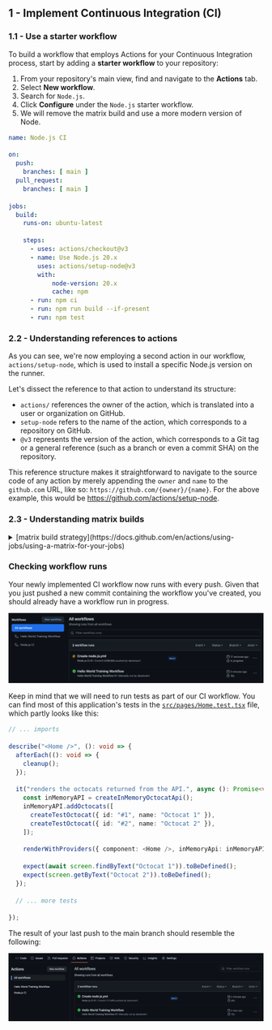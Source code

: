 ## 1 - Implement Continuous Integration (CI)

### 1.1 - Use a starter workflow

To build a workflow that employs Actions for your Continuous Integration process, start by adding a **starter workflow** to your repository:

1. From your repository's main view, find and navigate to the **Actions** tab.
2. Select **New workflow**.
3. Search for `Node.js`.
4. Click **Configure** under the `Node.js` starter workflow.
5. We will remove the matrix build and use a more modern version of Node. 

```yml
name: Node.js CI

on:
  push:
    branches: [ main ]
  pull_request:
    branches: [ main ]

jobs:
  build:
    runs-on: ubuntu-latest

    steps:
      - uses: actions/checkout@v3
      - name: Use Node.js 20.x
        uses: actions/setup-node@v3
        with:
            node-version: 20.x
            cache: npm
      - run: npm ci
      - run: npm run build --if-present
      - run: npm test
```

### 2.2 - Understanding references to actions

As you can see, we're now employing a second action in our workflow, `actions/setup-node`, which is used to install a specific Node.js version on the runner.

Let's dissect the reference to that action to understand its structure:

- `actions/` references the owner of the action, which is translated into a user or organization on GitHub.
- `setup-node` refers to the name of the action, which corresponds to a repository on GitHub.
- `@v3` represents the version of the action, which corresponds to a Git tag or a general reference (such as a branch or even a commit SHA) on the repository.

This reference structure makes it straightforward to navigate to the source code of any action by merely appending the `owner` and `name` to the `github.com` URL, like so: `https://github.com/{owner}/{name}`. For the above example, this would be <https://github.com/actions/setup-node>.

### 2.3 - Understanding matrix builds

<details>
<summary>[matrix build strategy](https://docs.github.com/en/actions/using-jobs/using-a-matrix-for-your-jobs)</summary>
[matrix build strategy](https://docs.github.com/en/actions/using-jobs/using-a-matrix-for-your-jobs) with two Node.js versions: 16 and 18. A matrix build enables you to execute a job in parallel using various input parameters. In our case, we're running the same job twice, but with distinct Node.js versions.
</details>

### Checking workflow runs

Your newly implemented CI workflow now runs with every push. Given that you just pushed a new commit containing the workflow you've created, you should already have a workflow run in progress.

![Actions overview showing the Node.js workflow running](./images/running-nodejs-workflow.png)

Keep in mind that we will need to run tests as part of our CI workflow. You can find most of this application's tests in the [`src/pages/Home.test.tsx`](../src/pages/Home.test.tsx) file, which partly looks like this:

```typescript
// ... imports

describe("<Home />", (): void => {
  afterEach((): void => {
    cleanup();
  });

  it("renders the octocats returned from the API.", async (): Promise<void> => {
    const inMemoryAPI = createInMemoryOctocatApi();
    inMemoryAPI.addOctocats([
      createTestOctocat({ id: "#1", name: "Octocat 1" }),
      createTestOctocat({ id: "#2", name: "Octocat 2" }),
    ]);

    renderWithProviders({ component: <Home />, inMemoryApi: inMemoryAPI });

    expect(await screen.findByText("Octocat 1")).toBeDefined();
    expect(screen.getByText("Octocat 2")).toBeDefined();
  });

  // ... more tests

});

```

The result of your last push to the main branch should resemble the following:

![Actions overview showing a successful workflow run](./images/success-nodejs-workflow.png)